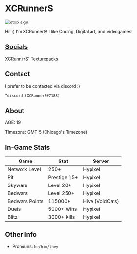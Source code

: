 # XCRunnerS
![stop sign](https://i.imgur.com/94EaUoW.png)

Hi! :) I'm XCRunnerS! I like Coding, Digital art, and videogames!

## [Socials](https://xcrunners.github.io/)

[XCRunnerS' Texturepacks](https://mega.nz/folder/XuhmzAAQ#9Lngclv7Oub3lpnE8qKSNQ)

## Contact

I prefer to be contacted via discord :)

*`discord (XCRunnerS#7188)`

## About

AGE: 19

Timezone: GMT-5 (Chicago's Timezone)


## In-Game Stats

Game | Stat | Server
-|-|-
Network Level | 250+ | Hypixel
Pit | Prestige 15+ | Hypixel
Skywars | Level 20+ | Hypixel
Bedwars | Level 250+ | Hypixel
Bedwars Points | 115000+ | Hive (VoidCats)
Duels | 5000+ Wins | Hypixel
Blitz | 3000+ Kills | Hypixel

## Other Info

- Pronouns: `he/him/they`

